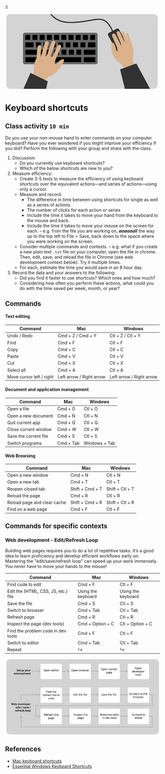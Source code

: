 
[<](README.md)

<img style="width:500px; height:auto;" src="assets/img/keyboard-shortcuts.png">

# Keyboard shortcuts



## Class activity `10 min`

Do you use your non-mouse hand to enter commands on your computer keyboard? Have you ever wondered if you might improve your efficiency if you did? Perform the following with your group and share with the class.

1. Discussion:
	- Do you currently use keyboard shortcuts?
	- Which of the below shortcuts are new to you?
1. Measure efficiency:
	- Create 3-5 tests to measure the efficiency of using keyboard shortcuts over the equivalent actions—and series of actions—using only a cursor.
	- Measure and record:
		- The difference in time between using shortcuts for single as well as a series of actions.
		- The number of clicks for each action or series
		- Include the time it takes to move your hand from the keyboard to the mouse and back.
	 	- Include the time it takes to move your mouse on the screen for each. – e.g. from the file you are working on, ***aaaaaall*** the way up to the top left to File > Save, back down to the space where you were working on the screen.
 	- Consider multiple commands and contexts. – e.g. what if you create a new plain text `.txt` file on your computer, open the file in chrome. Then, edit, save, and reload the file in Chrome (see web development context below). Try it multiple times.
	- For each, estimate the time you would save in an 8 hour day.
1. Record the data and your answers to the following:
 	- Did you find it faster to use shortcuts? Which ones and how much?
 	- Considering how often you perform these actions, what could you do with the time saved per week, month, or year?



## Commands


#### Text editing

Command | Mac | Windows
--- | --- | ---
Undo / Redo | Cmd + Z / Cmd + Y | Ctl + Z / Ctl + Y
Find | Cmd + F | Ctl + F
Copy | Cmd + C | Ctl + C
Paste | Cmd + V | Ctl + V
Cut | Cmd + X | Ctl + X
Select all | Cmd + A | Ctl + A
Move cursor left / right | Left arrow / Right arrow | Left arrow / Right arrow

#### Document and application management

Command | Mac | Windows
--- | --- | ---
Open a file | Cmd + O | Ctl + O
Open a new document | Cmd + N | Ctl + N
Quit current app | Cmd + Q | Ctl + Q
Close current window | Cmd + W | Ctl + W
Save the current file | Cmd + S | Ctl + S
Switch programs | Cmd + Tab | Windows + Tab

#### Web Browsing

Command | Mac | Windows
--- | --- | ---
Open a new window | Cmd + N | Ctl + N
Open a new tab | Cmd + T | Ctl + T
Reopen closed tab | Shift + Cmd + T | Shift + Ctl + T
Reload the page | Cmd + R | Ctl + R
Reload page and clear cache | Shift + Cmd + R | Shift + Ctl + R
Find on a web page | Cmd + F | Ctl + F



## Commands for specific contexts


### Web development - Edit/Refresh Loop

Building web pages requires you to do a lot of repetitive tasks. It’s a good idea to learn proficiency and develop efficient workflows early on. Mastering the "edit/save/refresh loop" can speed up your work immensely. You never have to move your hands to the mouse!

Command | Mac | Windows
--- | --- | ---
Find code to edit | Cmd + F | Ctl + F
Edit the (HTML, CSS, JS, etc.) file | Using the keyboard | Using the keyboard
Save the file | Cmd + S | Ctl + S
Switch to browser | Cmd + Tab | Ctl + Tab
Refresh page | Cmd + R | Ctl + R
Inspect the page (dev tools) | Cmd + Option + C | Ctl + Option + C
Find the problem code in dev tools | Cmd + F | Ctl + F
Switch to editor | Cmd + Tab | Ctl + Tab
Repeat | ↪ | ↪



<img style="" src="assets/img/workflow-web.png">


## References

- [Mac keyboard shortcuts](https://support.apple.com/en-us/HT201236)
- [Essential Windows Keyboard Shortcuts](https://www.lifewire.com/essential-windows-keyboard-shortcuts-2377753)
